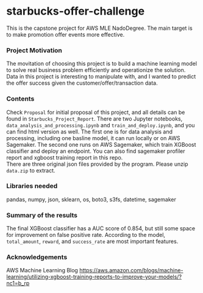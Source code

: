 # starbucks-offer-challenge
This is the capstone project for AWS MLE NadoDegree. The main target is to make promotion offer events more effective. 
### Project Motivation
The movitation of choosing this project is to build a machine learning model to solve real business problem efficiently and operationize the solution. Data in this project is interesting to manipulate with, and I wanted to predict the offer success given the customer/offer/transaction data. 
### Contents
Check `Proposal` for initial proposal of this project, and all details can be found in `Starbucks_Project_Report`. There are two Jupyter notebooks, `data_analysis_and_processing.ipynb` and `train_and_deploy.ipynb`, and you can find html version as well. The first one is for data analysis and processing, including one basline model, it can run locally or on AWS Sagemaker. The second one runs on AWS Sagemaker, which train XGBoost classifier and deploy an endpoint. You can also find sagemaker profiler report and xgboost training report in this repo. </br> 
There are three original json files provided by the program. Please unzip `data.zip` to extract. 
### Libraries needed
pandas, numpy, json, sklearn, os, boto3, s3fs, datetime, sagemaker
### Summary of the results
The final XGBoost classifier has a AUC score of 0.854, but still some space for improvement on false positive rate. According to the model, `total_amount`, `reward`, and `success_rate` are most important features.
### Acknowledgements
AWS Machine Learning Blog https://aws.amazon.com/blogs/machine-learning/utilizing-xgboost-training-reports-to-improve-your-models/?nc1=b_rp
